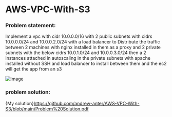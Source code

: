 # AWS-VPC-With-S3

### Problem statement: 
Implement a vpc with cidr 10.0.0.0/16 with 2 public subnets with cidrs 10.0.0.0/24 and 10.0.0.2.0/24 with a load balancer to Distribute the traffic between 2 machines with nginx installed in them as a proxy and 2 private subnets with the below cidrs 10.0.1.0/24 and 10.0.0.3.0/24 then a 2 instances attached in autoscaling in the private subnets with apache installed without SSH and load balancer to install between them and the ec2 will get the app from an s3

![image](https://github.com/andrew-anter/AWS-VPC-With-S3/assets/56892364/7248f8d9-eeca-4ddf-9f40-5e6a29ba87a8)

### problem solution:

{My solution}https://github.com/andrew-anter/AWS-VPC-With-S3/blob/main/Problem%20Solution.pdf
